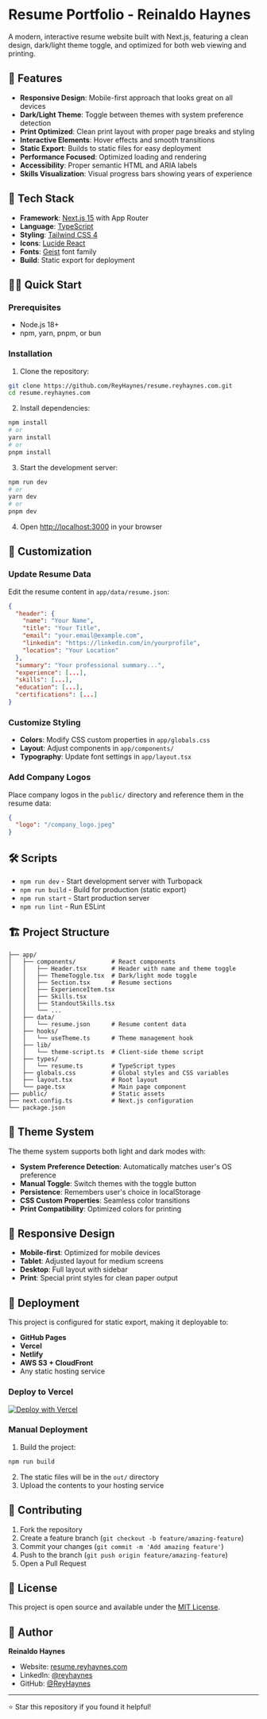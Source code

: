 # Resume Portfolio - Reinaldo Haynes

A modern, interactive resume website built with Next.js, featuring a clean design, dark/light theme toggle, and optimized for both web viewing and printing.

## 🌟 Features

- **Responsive Design**: Mobile-first approach that looks great on all devices
- **Dark/Light Theme**: Toggle between themes with system preference detection
- **Print Optimized**: Clean print layout with proper page breaks and styling
- **Interactive Elements**: Hover effects and smooth transitions
- **Static Export**: Builds to static files for easy deployment
- **Performance Focused**: Optimized loading and rendering
- **Accessibility**: Proper semantic HTML and ARIA labels
- **Skills Visualization**: Visual progress bars showing years of experience

## 🚀 Tech Stack

- **Framework**: [Next.js 15](https://nextjs.org/) with App Router
- **Language**: [TypeScript](https://www.typescriptlang.org/)
- **Styling**: [Tailwind CSS 4](https://tailwindcss.com/)
- **Icons**: [Lucide React](https://lucide.dev/)
- **Fonts**: [Geist](https://vercel.com/font) font family
- **Build**: Static export for deployment

## 🏃‍♂️ Quick Start

### Prerequisites

- Node.js 18+ 
- npm, yarn, pnpm, or bun

### Installation

1. Clone the repository:
```bash
git clone https://github.com/ReyHaynes/resume.reyhaynes.com.git
cd resume.reyhaynes.com
```

2. Install dependencies:
```bash
npm install
# or
yarn install
# or
pnpm install
```

3. Start the development server:
```bash
npm run dev
# or
yarn dev
# or
pnpm dev
```

4. Open [http://localhost:3000](http://localhost:3000) in your browser

## 📝 Customization

### Update Resume Data

Edit the resume content in `app/data/resume.json`:

```json
{
  "header": {
    "name": "Your Name",
    "title": "Your Title",
    "email": "your.email@example.com",
    "linkedin": "https://linkedin.com/in/yourprofile",
    "location": "Your Location"
  },
  "summary": "Your professional summary...",
  "experience": [...],
  "skills": [...],
  "education": [...],
  "certifications": [...]
}
```

### Customize Styling

- **Colors**: Modify CSS custom properties in `app/globals.css`
- **Layout**: Adjust components in `app/components/`
- **Typography**: Update font settings in `app/layout.tsx`

### Add Company Logos

Place company logos in the `public/` directory and reference them in the resume data:

```json
{
  "logo": "/company_logo.jpeg"
}
```

## 🛠️ Scripts

- `npm run dev` - Start development server with Turbopack
- `npm run build` - Build for production (static export)
- `npm run start` - Start production server
- `npm run lint` - Run ESLint

## 🏗️ Project Structure

```
├── app/
│   ├── components/          # React components
│   │   ├── Header.tsx       # Header with name and theme toggle
│   │   ├── ThemeToggle.tsx  # Dark/light mode toggle
│   │   ├── Section.tsx      # Resume sections
│   │   ├── ExperienceItem.tsx
│   │   ├── Skills.tsx
│   │   ├── StandoutSkills.tsx
│   │   └── ...
│   ├── data/
│   │   └── resume.json      # Resume content data
│   ├── hooks/
│   │   └── useTheme.ts      # Theme management hook
│   ├── lib/
│   │   └── theme-script.ts  # Client-side theme script
│   ├── types/
│   │   └── resume.ts        # TypeScript types
│   ├── globals.css          # Global styles and CSS variables
│   ├── layout.tsx           # Root layout
│   └── page.tsx             # Main page component
├── public/                  # Static assets
├── next.config.ts           # Next.js configuration
└── package.json
```

## 🎨 Theme System

The theme system supports both light and dark modes with:

- **System Preference Detection**: Automatically matches user's OS preference
- **Manual Toggle**: Switch themes with the toggle button
- **Persistence**: Remembers user's choice in localStorage
- **CSS Custom Properties**: Seamless color transitions
- **Print Compatibility**: Optimized colors for printing

## 📱 Responsive Design

- **Mobile-first**: Optimized for mobile devices
- **Tablet**: Adjusted layout for medium screens
- **Desktop**: Full layout with sidebar
- **Print**: Special print styles for clean paper output

## 🚀 Deployment

This project is configured for static export, making it deployable to:

- **GitHub Pages**
- **Vercel**
- **Netlify**
- **AWS S3 + CloudFront**
- Any static hosting service

### Deploy to Vercel

[![Deploy with Vercel](https://vercel.com/button)](https://vercel.com/new/clone?repository-url=https://github.com/ReyHaynes/resume.reyhaynes.com)

### Manual Deployment

1. Build the project:
```bash
npm run build
```

2. The static files will be in the `out/` directory
3. Upload the contents to your hosting service

## 🤝 Contributing

1. Fork the repository
2. Create a feature branch (`git checkout -b feature/amazing-feature`)
3. Commit your changes (`git commit -m 'Add amazing feature'`)
4. Push to the branch (`git push origin feature/amazing-feature`)
5. Open a Pull Request

## 📄 License

This project is open source and available under the [MIT License](LICENSE).

## 👤 Author

**Reinaldo Haynes**
- Website: [resume.reyhaynes.com](https://resume.reyhaynes.com)
- LinkedIn: [@reyhaynes](https://linkedin.com/in/reyhaynes)
- GitHub: [@ReyHaynes](https://github.com/ReyHaynes)

---

⭐ Star this repository if you found it helpful!
